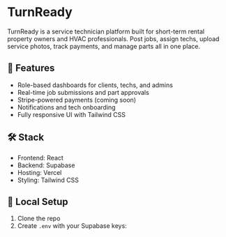 # TurnReady

TurnReady is a service technician platform built for short-term rental property owners and HVAC professionals. Post jobs, assign techs, upload service photos, track payments, and manage parts all in one place.

## 🚀 Features

- Role-based dashboards for clients, techs, and admins
- Real-time job submissions and part approvals
- Stripe-powered payments (coming soon)
- Notifications and tech onboarding
- Fully responsive UI with Tailwind CSS

## 🛠 Stack

- Frontend: React
- Backend: Supabase
- Hosting: Vercel
- Styling: Tailwind CSS

## 🔧 Local Setup

1. Clone the repo
2. Create `.env` with your Supabase keys:

